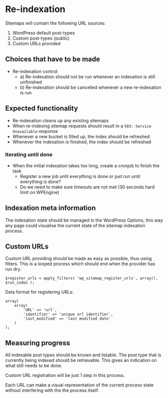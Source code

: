# Re-indexation

Sitemaps will contain the following URL sources:

1. WordPress default post-types
2. Custom post-types (public)
3. Custom URLs provided


## Choices that have to be made

* Re-indexation control:
  * a) Re-indexation should not be run whenever an indexation is still unfinished
  * b) Re-indexation should be cancelled whenever a new re-indexation is run

## Expected functionality
* Re-indexation cleans up any existing sitemaps
* When re-indexing sitemap requests should result in a `503: Service Unavailable` response
* Whenever a new bucket is filled up, the index should be refreshed
* Whenever the indexation is finished, the index should be refreshed

### Iterating until done
* When the initial indexation takes too long, create a cronjob to finish the task
  * Register a new job until everything is done or just run until everything is done?
  * Do we need to make sure timeouts are not met (30 seconds hard limit on WPEngine)

## Indexation meta information
The indexation state should be managed in the WordPress Options, this way any page could visualise the current state of the sitemap indexation process.

## Custom URLs
Custom URL providing should be made as easy as possible, thus using filters.
This is a looped process which should end when the provider has run dry.

`$register_urls = apply_filters( 'wp_sitemap_register_urls', array(), $run_index );`

Data format for registering URLs:
```
array(
    array(
        'URL' => 'url',
        'identifier' => 'unique url identifier',
        'last_modified' => 'last modified date'
    )
);
```

## Measuring progress

All indexable post types should be known and listable.
The post type that is currently being indexed should be retrievable.
This gives an indication on what still needs to be done.

Custom URL registration will be just 1 step in this process.

Each URL can make a visual representation of the current process state without interfering with the the process itself.
